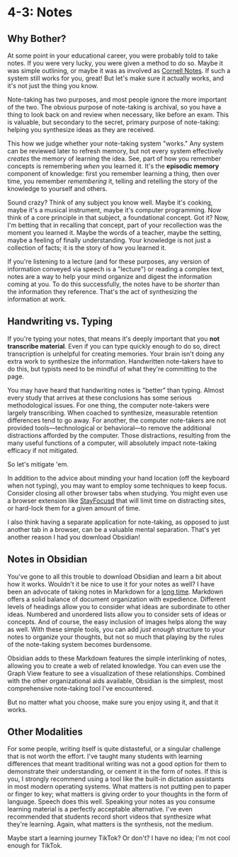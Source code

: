 # 4-3: Notes

## Why Bother?

At some point in your educational career, you were probably told to take notes. If you were very lucky, you were given a method to do so. Maybe it was simple outlining, or maybe it was as involved as [Cornell Notes](https://lsc.cornell.edu/how-to-study/taking-notes/cornell-note-taking-system/). If such a system still works for you, great! But let's make sure it actually works, and it's not just the thing you know.

Note-taking has two purposes, and most people ignore the more important of the two. The obvious purpose of note-taking is archival, so you have a thing to look back on and review when necessary, like before an exam. This is valuable, but secondary to the secret, primary purpose of note-taking: helping you synthesize ideas as they are received. 

This how we judge whether your note-taking system "works." Any system can be reviewed later to refresh memory, but not every system effectively _creates_ the memory of learning the idea. See, part of how you remember concepts is remembering _when_ you learned it. It's the **episodic memory** component of knowledge: first you remember learning a thing, then over time, you remember _remembering_ it, telling and retelling the story of the knowledge to yourself and others. 

Sound crazy? Think of any subject you know well. Maybe it's cooking, maybe it's a musical instrument, maybe it's computer programming. Now think of a core principle in that subject, a foundational concept. Got it? Now, I'm betting that in recalling that concept, part of your recollection was the moment you learned it. Maybe the words of a teacher, maybe the setting, maybe a feeling of finally understanding. Your knowledge is not just a collection of facts; it is the story of how you learned it.

If you're listening to a lecture (and for these purposes, any version of information conveyed via speech is a "lecture") or reading a complex text, notes are a way to help your mind organize and digest the information coming at you. To do this successfully, the notes have to be _shorter_ than the information they reference. That's the act of synthesizing the information at work. 

## Handwriting vs. Typing

If you're typing your notes, that means it's deeply important that you **not transcribe material**. Even if you can type quickly enough to do so, direct transcription is unhelpful for creating memories. Your brain isn't doing any extra work to synthesize the information. Handwritten note-takers have to do this, but typists need to be mindful of what they're committing to the page. 

You may have heard that handwriting notes is "better" than typing. Almost every study that arrives at these conclusions has some serious methodological issues. For one thing, the computer note-takers were largely transcribing. When coached to synthesize, measurable retention differences tend to go away. For another, the computer note-takers are not provided tools—technological or behavioral—to remove the additional distractions afforded by the computer. Those distractions, resulting from the many useful functions of a computer, will absolutely impact note-taking efficacy if not mitigated.

So let's mitigate 'em.

In addition to the advice about minding your hand location (off the keyboard when not typing), you may want to employ some techniques to keep focus. Consider closing all other browser tabs when studying. You might even use a browser extension like [StayFocusd](https://chromewebstore.google.com/detail/stayfocusd-block-distract/laankejkbhbdhmipfmgcngdelahlfoji) that will limit time on distracting sites, or hard-lock them for a given amount of time.

I also think having a separate application for note-taking, as opposed to just another tab in a browser, can be a valuable mental separation. That's yet another reason I had you download Obsidian!

## Notes in Obsidian

You've gone to all this trouble to download Obsidian and learn a bit about how it works. Wouldn't it be nice to use it for your notes as well? I have been an advocate of taking notes in Markdown for a [long time](https://theforeverstudent.com/take-notes-with-markdown-2487fd838326). Markdown offers a solid balance of document organization with expedience. Different levels of headings allow you to consider what ideas are subordinate to other ideas. Numbered and unordered lists allow you to consider sets of ideas or concepts. And of course, the easy inclusion of images helps along the way as well. With these simple tools, you can add _just enough_ structure to your notes to organize your thoughts, but not so much that playing by the rules of the note-taking system becomes burdensome.

Obsidian adds to these Markdown features the simple interlinking of notes, allowing you to create a web of related knowledge. You can even use the Graph View feature to see a visualization of these relationships. Combined with the other organizational aids available, Obsidian is the simplest, most comprehensive note-taking tool I've encountered. 

But no matter what you choose, make sure you enjoy using it, and that it works.

## Other Modalities

For some people, writing itself is quite distasteful, or a singular challenge that is not worth the effort. I've taught many students with learning differences that meant traditional writing was not a good option for them to demonstrate their understanding, or cement it in the form of notes. If this is you, I strongly recommend using a tool like the built-in dictation assistants in most modern operating systems. What matters is not putting pen to paper or finger to key; what matters is giving order to your thoughts in the form of language. Speech does this well. Speaking your notes as you consume learning material is a perfectly acceptable alternative. I've even recommended that students record short videos that synthesize what they're learning. Again, what matters is the synthesis, not the medium.

Maybe start a learning journey TikTok? Or don't? I have no idea; I'm not cool enough for TikTok.